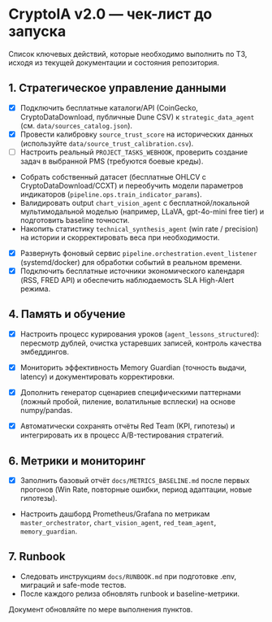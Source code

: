 # CryptoIA v2.0 — чек-лист до запуска

Список ключевых действий, которые необходимо выполнить по ТЗ, исходя из текущей документации и состояния репозитория.

## 1. Стратегическое управление данными
- [x] Подключить бесплатные каталоги/API (CoinGecko, CryptoDataDownload, публичные Dune CSV) к `strategic_data_agent` (см. `data/sources_catalog.json`).
- [x] Провести калибровку `source_trust_score` на исторических данных (используйте `data/source_trust_calibration.csv`).
- [ ] Настроить реальный `PROJECT_TASKS_WEBHOOK`, проверить создание задач в выбранной PMS (требуются боевые креды).

- Собрать собственный датасет (бесплатные OHLCV с CryptoDataDownload/CCXT) и переобучить модели параметров индикаторов (`pipeline.ops.train_indicator_params`).
- Валидировать output `chart_vision_agent` с бесплатной/локальной мультимодальной моделью (например, LLaVA, gpt-4o-mini free tier) и подготовить baseline точности.
- Накопить статистику `technical_synthesis_agent` (win rate / precision) на истории и скорректировать веса при необходимости.

- [x] Развернуть фоновый сервис `pipeline.orchestration.event_listener` (systemd/docker) для обработки событий в реальном времени.
- [x] Подключить бесплатные источники экономического календаря (RSS, FRED API) и обеспечить наблюдаемость SLA High-Alert режима.

## 4. Память и обучение
- [x] Настроить процесс курирования уроков (`agent_lessons_structured`): пересмотр дублей, очистка устаревших записей, контроль качества эмбеддингов.
- [x] Мониторить эффективность Memory Guardian (точность выдачи, latency) и документировать корректировки.

- [x] Дополнить генератор сценариев специфическими паттернами (ложный пробой, пиление, волатильные всплески) на основе numpy/pandas.
- [x] Автоматически сохранять отчёты Red Team (KPI, гипотезы) и интегрировать их в процесс A/B-тестирования стратегий.

## 6. Метрики и мониторинг
- [x] Заполнить базовый отчёт `docs/METRICS_BASELINE.md` после первых прогонов (Win Rate, повторные ошибки, период адаптации, новые гипотезы).
- Настроить дашборд Prometheus/Grafana по метрикам `master_orchestrator`, `chart_vision_agent`, `red_team_agent`, `memory_guardian`.

## 7. Runbook
- Следовать инструкциям `docs/RUNBOOK.md` при подготовке .env, миграций и safe-mode тестов.
- После каждого релиза обновлять runbook и baseline-метрики.

Документ обновляйте по мере выполнения пунктов.
